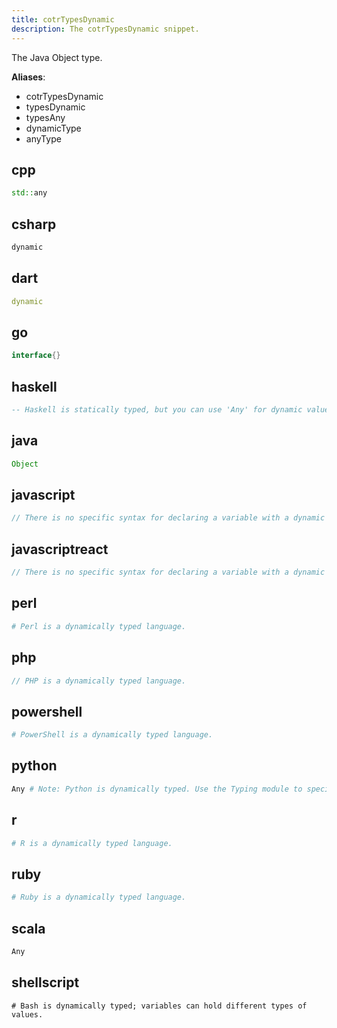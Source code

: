 ```yaml
---
title: cotrTypesDynamic
description: The cotrTypesDynamic snippet.
---
```


The Java Object type.

**Aliases**:
- cotrTypesDynamic
- typesDynamic
- typesAny
- dynamicType
- anyType

## cpp
```cpp
std::any
```

## csharp
```csharp
dynamic
```

## dart
```dart
dynamic
```

## go
```go
interface{}
```

## haskell
```haskell
-- Haskell is statically typed, but you can use 'Any' for dynamic values.
```

## java
```java
Object
```

## javascript
```javascript
// There is no specific syntax for declaring a variable with a dynamic type in JavaScript.
```

## javascriptreact
```javascriptreact
// There is no specific syntax for declaring a variable with a dynamic type in JavaScript.
```

## perl
```perl
# Perl is a dynamically typed language.
```

## php
```php
// PHP is a dynamically typed language.
```

## powershell
```powershell
# PowerShell is a dynamically typed language.
```

## python
```python
Any # Note: Python is dynamically typed. Use the Typing module to specify types.
```

## r
```r
# R is a dynamically typed language.
```

## ruby
```ruby
# Ruby is a dynamically typed language.
```

## scala
```scala
Any
```

## shellscript
```shellscript
# Bash is dynamically typed; variables can hold different types of values.
```


